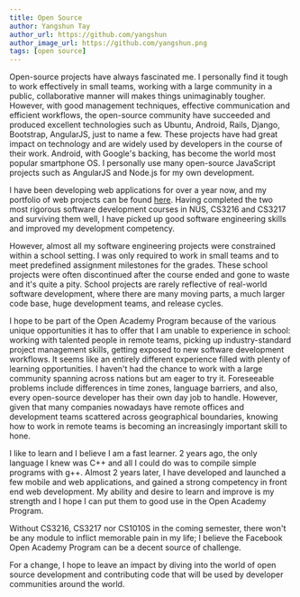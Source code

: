 ```yaml
---
title: Open Source
author: Yangshun Tay
author_url: https://github.com/yangshun
author_image_url: https://github.com/yangshun.png
tags: [open source]
---
```


Open-source projects have always fascinated me. I personally find it tough to work effectively in small teams, working with a large community in a public, collaborative manner will makes things unimaginably tougher.<!--truncate--> However, with good management techniques, effective communication and efficient workflows, the open-source community have succeeded and produced excellent technologies such as Ubuntu, Android, Rails, Django, Bootstrap, AngularJS, just to name a few. These projects have had great impact on technology and are widely used by developers in the course of their work. Android, with Google's backing, has become the world most popular smartphone OS. I personally use many open-source JavaScript projects such as AngularJS and Node.js for my own development.

I have been developing web applications for over a year now, and my portfolio of web projects can be found [here](http://yangshun.im/cs3216/#/portfolio). Having completed the two most rigorous software development courses in NUS, CS3216 and CS3217 and surviving them well, I have picked up good software engineering skills and improved my development competency.

However, almost all my software engineering projects were constrained within a school setting. I was only required to work in small teams and to meet predefined assignment milestones for the grades. These school projects were often discontinued after the course ended and gone to waste and it's quite a pity. School projects are rarely reflective of real-world software development, where there are many moving parts, a much larger code base, huge development teams, and release cycles.

I hope to be part of the Open Academy Program because of the various unique opportunities it has to offer that I am unable to experience in school: working with talented people in remote teams, picking up industry-standard project management skills, getting exposed to new software development workflows. It seems like an entirely different experience filled with plenty of learning opportunities. I haven't had the chance to work with a large community spanning across nations but am eager to try it. Foreseeable problems include differences in time zones, language barriers, and also, every open-source developer has their own day job to handle. However, given that many companies nowadays have remote offices and development teams scattered across geographical boundaries, knowing how to work in remote teams is becoming an increasingly important skill to hone.

I like to learn and I believe I am a fast learner. 2 years ago, the only language I knew was C++ and all I could do was to compile simple programs with g++. Almost 2 years later, I have developed and launched a few mobile and web applications, and gained a strong competency in front end web development. My ability and desire to learn and improve is my strength and I hope I can put them to good use in the Open Academy Program.

Without CS3216, CS3217 nor CS1010S in the coming semester, there won't be any module to inflict memorable pain in my life; I believe the Facebook Open Academy Program can be a decent source of challenge.

For a change, I hope to leave an impact by diving into the world of open source development and contributing code that will be used by developer communities around the world.

